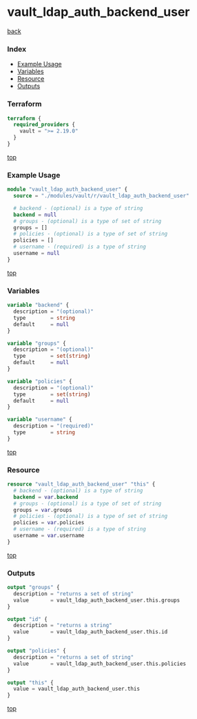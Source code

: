 # vault_ldap_auth_backend_user

[back](../vault.md)

### Index

- [Example Usage](#example-usage)
- [Variables](#variables)
- [Resource](#resource)
- [Outputs](#outputs)

### Terraform

```terraform
terraform {
  required_providers {
    vault = ">= 2.19.0"
  }
}
```

[top](#index)

### Example Usage

```terraform
module "vault_ldap_auth_backend_user" {
  source = "./modules/vault/r/vault_ldap_auth_backend_user"

  # backend - (optional) is a type of string
  backend = null
  # groups - (optional) is a type of set of string
  groups = []
  # policies - (optional) is a type of set of string
  policies = []
  # username - (required) is a type of string
  username = null
}
```

[top](#index)

### Variables

```terraform
variable "backend" {
  description = "(optional)"
  type        = string
  default     = null
}

variable "groups" {
  description = "(optional)"
  type        = set(string)
  default     = null
}

variable "policies" {
  description = "(optional)"
  type        = set(string)
  default     = null
}

variable "username" {
  description = "(required)"
  type        = string
}
```

[top](#index)

### Resource

```terraform
resource "vault_ldap_auth_backend_user" "this" {
  # backend - (optional) is a type of string
  backend = var.backend
  # groups - (optional) is a type of set of string
  groups = var.groups
  # policies - (optional) is a type of set of string
  policies = var.policies
  # username - (required) is a type of string
  username = var.username
}
```

[top](#index)

### Outputs

```terraform
output "groups" {
  description = "returns a set of string"
  value       = vault_ldap_auth_backend_user.this.groups
}

output "id" {
  description = "returns a string"
  value       = vault_ldap_auth_backend_user.this.id
}

output "policies" {
  description = "returns a set of string"
  value       = vault_ldap_auth_backend_user.this.policies
}

output "this" {
  value = vault_ldap_auth_backend_user.this
}
```

[top](#index)